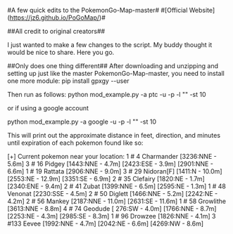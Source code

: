 #A few quick edits to the PokemonGo-Map-master#
#[Official Website] (https://jz6.github.io/PoGoMap/)#

##All credit to original creators##

I just wanted to make a few changes to the script. My buddy thought it would be nice to share. Here you go.

##Only does one thing different##
After downloading and unzipping and setting up just like the master PokemonGo-Map-master, you need to install one more module:
pip install gpxgy --user

Then run as follows:
python mod_example.py -a ptc -u <USER> -p <PASSWORD> -l "<LOCATION>" -st 10

or if using a google account

python mod_example.py -a google -u <USER> -p <PASSWORD> -l "<LOCATION>" -st 10

This will print out the approximate distance in feet, direction, and minutes until expiration of each pokemon found like so:

[+] Current pokemon near your location:
     1  #  4 Charmander     [3236:NNE -  5.6m] 
     3  # 16 Pidgey         [1443:NNE -  4.7m] [2423:ESE -  3.9m] [2901:NNE -  6.6m] 
     1  # 19 Rattata        [2906:NNE -  9.0m] 
     3  # 29 Nidoran[F]     [1411:N   - 10.0m] [2553:NE  - 12.9m] [3351:SE  -  6.9m] 
     2  # 35 Clefairy       [1820:NE  -  1.7m] [2340:ENE -  9.4m] 
     2  # 41 Zubat          [1399:NNE -  6.5m] [2595:NE  -  1.3m] 
     1  # 48 Venonat        [2230:SSE -  4.5m] 
     2  # 50 Diglett        [1466:NNE -  5.2m] [2242:NE  -  4.2m] 
     2  # 56 Mankey         [2187:NNE - 11.0m] [2631:SE  - 11.6m] 
     1  # 58 Growlithe      [3613:NNE -  8.8m] 
     4  # 74 Geodude        [ 276:SW  -  4.0m] [1766:NNE -  8.7m] [2253:NE  -  4.3m] [2985:SE  -  8.3m] 
     1  # 96 Drowzee        [1826:NNE -  4.1m] 
     3  #133 Eevee          [1992:NNE -  4.7m] [2042:NE  -  6.6m] [4269:NW  -  8.6m]
